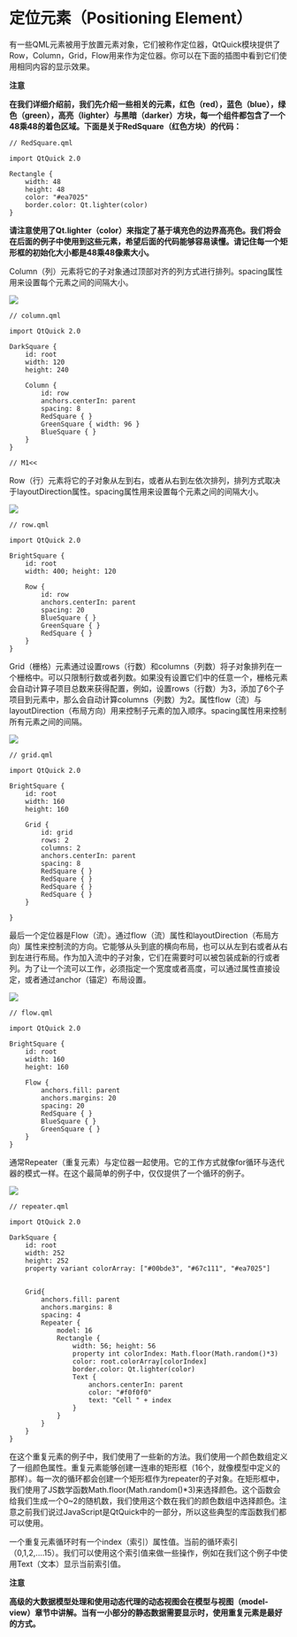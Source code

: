 # 定位元素（Positioning Element）

有一些QML元素被用于放置元素对象，它们被称作定位器，QtQuick模块提供了Row，Column，Grid，Flow用来作为定位器。你可以在下面的插图中看到它们使用相同内容的显示效果。

**注意**

**在我们详细介绍前，我们先介绍一些相关的元素，红色（red），蓝色（blue），绿色（green），高亮（lighter）与黑暗（darker）方块，每一个组件都包含了一个48乘48的着色区域。下面是关于RedSquare（红色方块）的代码：**

```
// RedSquare.qml

import QtQuick 2.0

Rectangle {
    width: 48
    height: 48
    color: "#ea7025"
    border.color: Qt.lighter(color)
}
```

**请注意使用了Qt.lighter（color）来指定了基于填充色的边界高亮色。我们将会在后面的例子中使用到这些元素，希望后面的代码能够容易读懂。请记住每一个矩形框的初始化大小都是48乘48像素大小。**

Column（列）元素将它的子对象通过顶部对齐的列方式进行排列。spacing属性用来设置每个元素之间的间隔大小。

![](http://qmlbook.org/_images/column.png)

```
// column.qml

import QtQuick 2.0

DarkSquare {
    id: root
    width: 120
    height: 240

    Column {
        id: row
        anchors.centerIn: parent
        spacing: 8
        RedSquare { }
        GreenSquare { width: 96 }
        BlueSquare { }
    }
}

// M1<<
```

Row（行）元素将它的子对象从左到右，或者从右到左依次排列，排列方式取决于layoutDirection属性。spacing属性用来设置每个元素之间的间隔大小。

![](http://qmlbook.org/_images/row.png)

```
// row.qml

import QtQuick 2.0

BrightSquare {
    id: root
    width: 400; height: 120

    Row {
        id: row
        anchors.centerIn: parent
        spacing: 20
        BlueSquare { }
        GreenSquare { }
        RedSquare { }
    }
}
```

Grid（栅格）元素通过设置rows（行数）和columns（列数）将子对象排列在一个栅格中。可以只限制行数或者列数。如果没有设置它们中的任意一个，栅格元素会自动计算子项目总数来获得配置，例如，设置rows（行数）为3，添加了6个子项目到元素中，那么会自动计算columns（列数）为2。属性flow（流）与layoutDirection（布局方向）用来控制子元素的加入顺序。spacing属性用来控制所有元素之间的间隔。

![](http://qmlbook.org/_images/grid.png)

```
// grid.qml

import QtQuick 2.0

BrightSquare {
    id: root
    width: 160
    height: 160

    Grid {
        id: grid
        rows: 2
        columns: 2
        anchors.centerIn: parent
        spacing: 8
        RedSquare { }
        RedSquare { }
        RedSquare { }
        RedSquare { }
    }

}
```

最后一个定位器是Flow（流）。通过flow（流）属性和layoutDirection（布局方向）属性来控制流的方向。它能够从头到底的横向布局，也可以从左到右或者从右到左进行布局。作为加入流中的子对象，它们在需要时可以被包装成新的行或者列。为了让一个流可以工作，必须指定一个宽度或者高度，可以通过属性直接设定，或者通过anchor（锚定）布局设置。

![](http://qmlbook.org/_images/flow.png)

```
// flow.qml

import QtQuick 2.0

BrightSquare {
    id: root
    width: 160
    height: 160

    Flow {
        anchors.fill: parent
        anchors.margins: 20
        spacing: 20
        RedSquare { }
        BlueSquare { }
        GreenSquare { }
    }
}
```

通常Repeater（重复元素）与定位器一起使用。它的工作方式就像for循环与迭代器的模式一样。在这个最简单的例子中，仅仅提供了一个循环的例子。

![](http://qmlbook.org/_images/repeater.png)

```
// repeater.qml

import QtQuick 2.0

DarkSquare {
    id: root
    width: 252
    height: 252
    property variant colorArray: ["#00bde3", "#67c111", "#ea7025"]


    Grid{
        anchors.fill: parent
        anchors.margins: 8
        spacing: 4
        Repeater {
            model: 16
            Rectangle {
                width: 56; height: 56
                property int colorIndex: Math.floor(Math.random()*3)
                color: root.colorArray[colorIndex]
                border.color: Qt.lighter(color)
                Text {
                    anchors.centerIn: parent
                    color: "#f0f0f0"
                    text: "Cell " + index
                }
            }
        }
    }
}
```

在这个重复元素的例子中，我们使用了一些新的方法。我们使用一个颜色数组定义了一组颜色属性。重复元素能够创建一连串的矩形框（16个，就像模型中定义的那样）。每一次的循环都会创建一个矩形框作为repeater的子对象。在矩形框中，我们使用了JS数学函数Math.floor(Math.random()*3)来选择颜色。这个函数会给我们生成一个0~2的随机数，我们使用这个数在我们的颜色数组中选择颜色。注意之前我们说过JavaScript是QtQuick中的一部分，所以这些典型的库函数我们都可以使用。

一个重复元素循环时有一个index（索引）属性值。当前的循环索引（0,1,2,....15）。我们可以使用这个索引值来做一些操作，例如在我们这个例子中使用Text（文本）显示当前索引值。

**注意**

**高级的大数据模型处理和使用动态代理的动态视图会在模型与视图（model-view）章节中讲解。当有一小部分的静态数据需要显示时，使用重复元素是最好的方式。**
